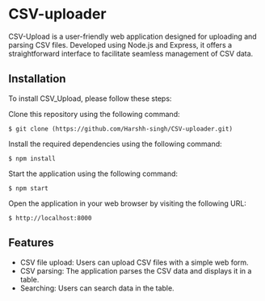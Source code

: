 # CSV-uploader
CSV-Upload is a user-friendly web application designed for uploading and parsing CSV files. Developed using Node.js and Express, it offers a straightforward interface to facilitate seamless management of CSV data.

## Installation
To install CSV_Upload, please follow these steps:

Clone this repository using the following command:

`$ git clone (https://github.com/Harshh-singh/CSV-uploader.git)`


Install the required dependencies using the following command:

`$ npm install` 



Start the application using the following command:

`$ npm start`



Open the application in your web browser by visiting the following URL:

`$ http://localhost:8000` 


## Features

- CSV file upload: Users can upload CSV files with a simple web form.
- CSV parsing: The application parses the CSV data and displays it in a table.
- Searching: Users can search data in the table.
